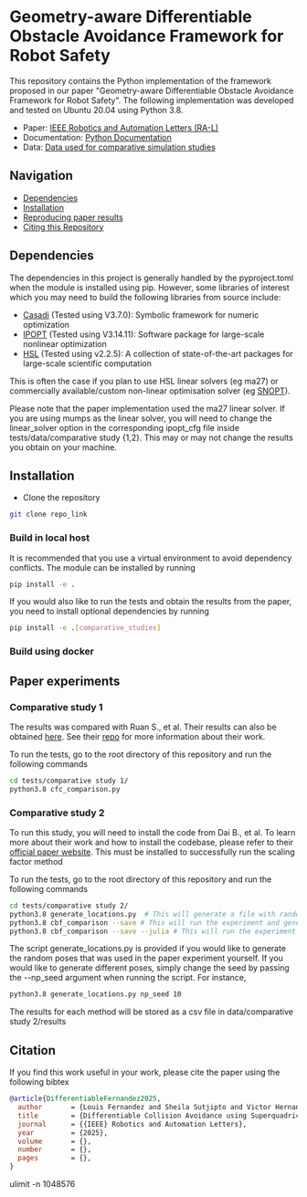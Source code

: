# Geometry-aware Differentiable Obstacle Avoidance Framework for Robot Safety 
This repository contains the Python implementation of the framework proposed in our paper "Geometry-aware Differentiable Obstacle Avoidance Framework for Robot Safety". The following implementation was developed and tested on Ubuntu 20.04 using Python 3.8.

- Paper: [IEEE Robotics and Automation Letters (RA-L)](Link)
- Documentation: [Python Documentation](Link)
- Data: [Data used for comparative simulation studies](Link)

## Navigation
- [Dependencies](https://github.com/loUTSyd/differentiable-obstacle-avoidance?tab=readme-ov-file#dependencies)
- [Installation](https://github.com/loUTSyd/differentiable-obstacle-avoidance?tab=readme-ov-file#installation)
- [Reproducing paper results](https://github.com/loUTSyd/differentiable-obstacle-avoidance?tab=readme-ov-file#paper-experiments)
- [Citing this Repository](https://github.com/loUTSyd/differentiable-obstacle-avoidance?tab=readme-ov-file#citation)

## Dependencies
The dependencies in this project is generally handled by the pyproject.toml when the module is installed using pip. However, some libraries of interest which you may need to build the following libraries from source include:
- [Casadi](https://github.com/casadi/casadi) (Tested using V3.7.0): Symbolic framework for numeric optimization
- [IPOPT](https://github.com/coin-or/Ipopt) (Tested using V3.14.11): Software package for large-scale nonlinear optimization
- [HSL](https://www.hsl.rl.ac.uk/) (Tested using v2.2.5): A collection of state-of-the-art packages for large-scale scientific computation

This is often the case if you plan to use HSL linear solvers (eg ma27) or commercially available/custom non-linear optimisation solver (eg [SNOPT](https://ccom.ucsd.edu/~optimizers/solvers/snopt/)).

Please note that the paper implementation used the ma27 linear solver. If you are using mumps as the linear solver, you will need to change the linear_solver option in the corresponding ipopt_cfg file inside tests/data/comparative study {1,2}. This may or may not change the results you obtain on your machine.

## Installation
- Clone the repository
```sh
git clone repo_link
```
### Build in local host
It is recommended that you use a virtual environment to avoid dependency conflicts. The module can be installed by running
```sh
pip install -e .
```
If you would also like to run the tests and obtain the results from the paper, you need to install optional dependencies by running
```sh
pip install -e .[comparative_studies]
```

### Build using docker

## Paper experiments
### Comparative study 1
The results was compared with Ruan S., et al. Their results can also be obtained [here](https://drive.google.com/drive/folders/17jSSC-EIhiSTqXSgfoEOs4R7mzKy1d1i?usp=sharing). See their [repo](https://github.com/ChirikjianLab/cfc-collision/tree/main) for more information about their work.

To run the tests, go to the root directory of this repository and run the following commands
```sh
cd tests/comparative study 1/
python3.8 cfc_comparison.py
```

### Comparative study 2
To run this study, you will need to install the code from Dai B., et al. To learn more about their work and how to install the codebase, please refer to their [official paper website](https://differentiableoptimizationcbf.readthedocs.io/en/latest/). This must be installed to successfully run the scaling factor method

To run the tests, go to the root directory of this repository and run the following commands
```sh
cd tests/comparative study 2/
python3.8 generate_locations.py  # This will generate a file with random positions and orientations
python3.8 cbf_comparison --save # This will run the experiment and generate results using the proposed method
python3.8 cbf_comparison --save --julia # This will run the experiment and generate results using the scaling factor method
```
The script generate_locations.py is provided if you would like to generate the random poses that was used in the paper experiment yourself. If you would like to generate different poses, simply change the seed by passing the --np_seed argument when running the script. For instance,
```sh
python3.8 generate_locations.py np_seed 10 
```
The results for each method will be stored as a csv file in data/comparative study 2/results

## Citation
If you find this work useful in your work, please cite the paper using the following bibtex

```bibtex
@article{DifferentiableFernandez2025,
  author       = {Louis Fernandez and Sheila Sutjipto and Victor Hernandez and Marc Carmichael},
  title        = {Differentiable Collision Avoidance using Superquadric Representation},
  journal      = {{IEEE} Robotics and Automation Letters},
  year         = {2025},
  volume       = {},
  number       = {},
  pages        = {},
}
```


ulimit -n 1048576
